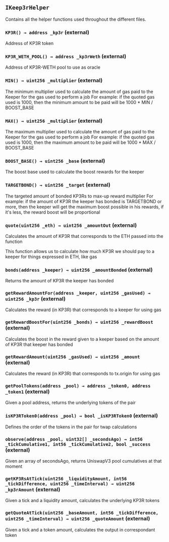 ## `IKeep3rHelper`

Contains all the helper functions used throughout the different files.




### `KP3R() → address _kp3r` (external)

Address of KP3R token




### `KP3R_WETH_POOL() → address _kp3rWeth` (external)

Address of KP3R-WETH pool to use as oracle




### `MIN() → uint256 _multiplier` (external)

The minimum multiplier used to calculate the amount of gas paid to the Keeper for the gas used to perform a job
        For example: if the quoted gas used is 1000, then the minimum amount to be paid will be 1000 * MIN / BOOST_BASE




### `MAX() → uint256 _multiplier` (external)

The maximum multiplier used to calculate the amount of gas paid to the Keeper for the gas used to perform a job
        For example: if the quoted gas used is 1000, then the maximum amount to be paid will be 1000 * MAX / BOOST_BASE




### `BOOST_BASE() → uint256 _base` (external)

The boost base used to calculate the boost rewards for the keeper




### `TARGETBOND() → uint256 _target` (external)

The targeted amount of bonded KP3Rs to max-up reward multiplier
        For example: if the amount of KP3R the keeper has bonded is TARGETBOND or more, then the keeper will get
                     the maximum boost possible in his rewards, if it's less, the reward boost will be proportional




### `quote(uint256 _eth) → uint256 _amountOut` (external)

Calculates the amount of KP3R that corresponds to the ETH passed into the function


This function allows us to calculate how much KP3R we should pay to a keeper for things expressed in ETH, like gas


### `bonds(address _keeper) → uint256 _amountBonded` (external)

Returns the amount of KP3R the keeper has bonded




### `getRewardAmountFor(address _keeper, uint256 _gasUsed) → uint256 _kp3r` (external)

Calculates the reward (in KP3R) that corresponds to a keeper for using gas




### `getRewardBoostFor(uint256 _bonds) → uint256 _rewardBoost` (external)

Calculates the boost in the reward given to a keeper based on the amount of KP3R that keeper has bonded




### `getRewardAmount(uint256 _gasUsed) → uint256 _amount` (external)

Calculates the reward (in KP3R) that corresponds to tx.origin for using gas




### `getPoolTokens(address _pool) → address _token0, address _token1` (external)

Given a pool address, returns the underlying tokens of the pair




### `isKP3RToken0(address _pool) → bool _isKP3RToken0` (external)

Defines the order of the tokens in the pair for twap calculations




### `observe(address _pool, uint32[] _secondsAgo) → int56 _tickCumulative1, int56 _tickCumulative2, bool _success` (external)

Given an array of secondsAgo, returns UniswapV3 pool cumulatives at that moment




### `getKP3RsAtTick(uint256 _liquidityAmount, int56 _tickDifference, uint256 _timeInterval) → uint256 _kp3rAmount` (external)

Given a tick and a liquidity amount, calculates the underlying KP3R tokens




### `getQuoteAtTick(uint256 _baseAmount, int56 _tickDifference, uint256 _timeInterval) → uint256 _quoteAmount` (external)

Given a tick and a token amount, calculates the output in correspondant token







